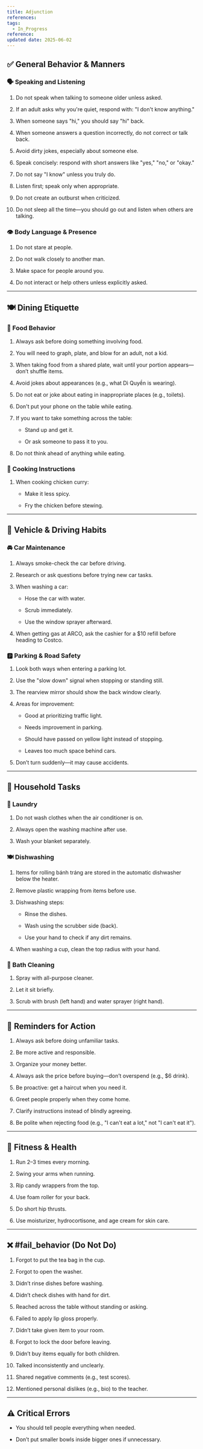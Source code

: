 ```yaml
---
title: Adjunction
references: 
tags:
  - In_Progress
reference: 
updated date: 2025-06-02
---
```


## ✅ General Behavior & Manners

### 🗣️ Speaking and Listening

1. Do not speak when talking to someone older unless asked.
    
2. If an adult asks why you're quiet, respond with: "I don't know anything."
    
3. When someone says "hi," you should say "hi" back.
    
4. When someone answers a question incorrectly, do not correct or talk back.
    
5. Avoid dirty jokes, especially about someone else.
    
6. Speak concisely: respond with short answers like "yes," "no," or "okay."
    
7. Do not say "I know" unless you truly do.
    
8. Listen first; speak only when appropriate.
    
9. Do not create an outburst when criticized.
    
10. Do not sleep all the time—you should go out and listen when others are talking.
    

### 👁️ Body Language & Presence

1. Do not stare at people.
    
2. Do not walk closely to another man.
    
3. Make space for people around you.
    
4. Do not interact or help others unless explicitly asked.
    

---

## 🍽️ Dining Etiquette

### 🔄 Food Behavior

1. Always ask before doing something involving food.
    
2. You will need to graph, plate, and blow for an adult, not a kid.
    
3. When taking food from a shared plate, wait until your portion appears—don’t shuffle items.
    
4. Avoid jokes about appearances (e.g., what Dì Quyền is wearing).
    
5. Do not eat or joke about eating in inappropriate places (e.g., toilets).
    
6. Don't put your phone on the table while eating.
    
7. If you want to take something across the table:
    
    - Stand up and get it.
        
    - Or ask someone to pass it to you.
        
8. Do not think ahead of anything while eating.
    

### 🍛 Cooking Instructions

1. When cooking chicken curry:
    
    - Make it less spicy.
        
    - Fry the chicken before stewing.
        

---

## 🚗 Vehicle & Driving Habits

### 🚘 Car Maintenance

1. Always smoke-check the car before driving.
    
2. Research or ask questions before trying new car tasks.
    
3. When washing a car:
    
    - Hose the car with water.
        
    - Scrub immediately.
        
    - Use the window sprayer afterward.
        
4. When getting gas at ARCO, ask the cashier for a $10 refill before heading to Costco.
    

### 🅿️ Parking & Road Safety

1. Look both ways when entering a parking lot.
    
2. Use the "slow down" signal when stopping or standing still.
    
3. The rearview mirror should show the back window clearly.
    
4. Areas for improvement:
    
    - Good at prioritizing traffic light.
        
    - Needs improvement in parking.
        
    - Should have passed on yellow light instead of stopping.
        
    - Leaves too much space behind cars.
        
5. Don’t turn suddenly—it may cause accidents.
    

---

## 🧼 Household Tasks

### 🧺 Laundry

1. Do not wash clothes when the air conditioner is on.
    
2. Always open the washing machine after use.
    
3. Wash your blanket separately.
    

### 🍽️ Dishwashing

1. Items for rolling bánh tráng are stored in the automatic dishwasher below the heater.
    
2. Remove plastic wrapping from items before use.
    
3. Dishwashing steps:
    
    - Rinse the dishes.
        
    - Wash using the scrubber side (back).
        
    - Use your hand to check if any dirt remains.
        
4. When washing a cup, clean the top radius with your hand.
    

### 🛁 Bath Cleaning

1. Spray with all-purpose cleaner.
    
2. Let it sit briefly.
    
3. Scrub with brush (left hand) and water sprayer (right hand).
    

---

## 🔁 Reminders for Action

1. Always ask before doing unfamiliar tasks.
    
2. Be more active and responsible.
    
3. Organize your money better.
    
4. Always ask the price before buying—don’t overspend (e.g., $6 drink).
    
5. Be proactive: get a haircut when you need it.
    
6. Greet people properly when they come home.
    
7. Clarify instructions instead of blindly agreeing.
    
8. Be polite when rejecting food (e.g., "I can't eat a lot," not "I can't eat it").
    

---

## 🏃 Fitness & Health

1. Run 2–3 times every morning.
    
2. Swing your arms when running.
    
3. Rip candy wrappers from the top.
    
4. Use foam roller for your back.
    
5. Do short hip thrusts.
    
6. Use moisturizer, hydrocortisone, and age cream for skin care.
    

---

## ❌ #fail_behavior (Do Not Do)

1. Forgot to put the tea bag in the cup.
    
2. Forgot to open the washer.
    
3. Didn’t rinse dishes before washing.
    
4. Didn’t check dishes with hand for dirt.
    
5. Reached across the table without standing or asking.
    
6. Failed to apply lip gloss properly.
    
7. Didn’t take given item to your room.
    
8. Forgot to lock the door before leaving.
    
9. Didn’t buy items equally for both children.
    
10. Talked inconsistently and unclearly.
    
11. Shared negative comments (e.g., test scores).
    
12. Mentioned personal dislikes (e.g., bio) to the teacher.
    

---

## ⚠️ Critical Errors

- You should tell people everything when needed.
    
- Don’t put smaller bowls inside bigger ones if unnecessary.